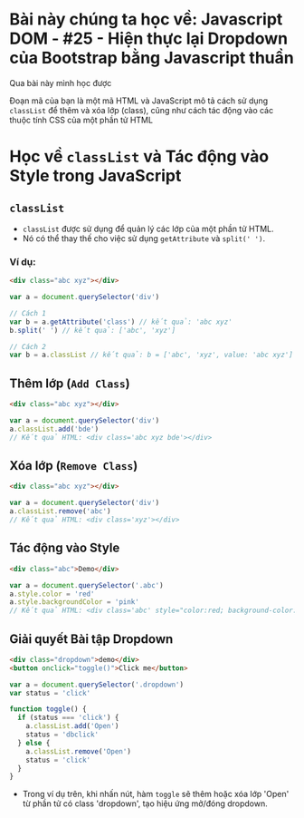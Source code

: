 # Bài này chúng ta học về: Javascript DOM - #25 - Hiện thực lại Dropdown của Bootstrap bằng Javascript thuần

Qua bài này mình học được

Đoạn mã của bạn là một mã HTML và JavaScript mô tả cách sử dụng `classList` để thêm và xóa lớp (class), cũng như cách tác động vào các thuộc tính CSS của một phần tử HTML

# Học về `classList` và Tác động vào Style trong JavaScript

## `classList`

- `classList` được sử dụng để quản lý các lớp của một phần tử HTML.
- Nó có thể thay thế cho việc sử dụng `getAttribute` và `split(' ')`.

### Ví dụ:

```html
<div class="abc xyz"></div>
```

```js
var a = document.querySelector('div')

// Cách 1
var b = a.getAttribute('class') // kết quả: 'abc xyz'
b.split(' ') // kết quả: ['abc', 'xyz']

// Cách 2
var b = a.classList // kết quả: b = ['abc', 'xyz', value: 'abc xyz']
```

## Thêm lớp (`Add Class`)

```html
<div class="abc xyz"></div>
```

```js
var a = document.querySelector('div')
a.classList.add('bde')
// Kết quả HTML: <div class='abc xyz bde'></div>
```

## Xóa lớp (`Remove Class`)

```html
<div class="abc xyz"></div>
```

```js
var a = document.querySelector('div')
a.classList.remove('abc')
// Kết quả HTML: <div class='xyz'></div>
```

## Tác động vào Style

```html
<div class="abc">Demo</div>
```

```js
var a = document.querySelector('.abc')
a.style.color = 'red'
a.style.backgroundColor = 'pink'
// Kết quả HTML: <div class='abc' style="color:red; background-color:pink;">Demo</div>
```

## Giải quyết Bài tập Dropdown

```html
<div class="dropdown">demo</div>
<button onclick="toggle()">Click me</button>
```

```js
var a = document.querySelector('.dropdown')
var status = 'click'

function toggle() {
  if (status === 'click') {
    a.classList.add('Open')
    status = 'dbclick'
  } else {
    a.classList.remove('Open')
    status = 'click'
  }
}
```

- Trong ví dụ trên, khi nhấn nút, hàm `toggle` sẽ thêm hoặc xóa lớp 'Open' từ phần tử có class 'dropdown', tạo hiệu ứng mở/đóng dropdown.
